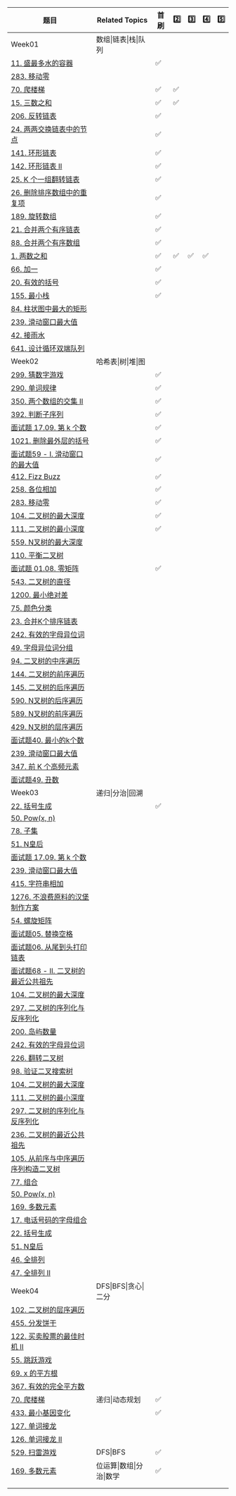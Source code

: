 | 题目                                                         | Related Topics           | 首刷 | :two: | :three: | :four: | :five: |
| ------------------------------------------------------------ | ------------------------ | ---- | ----- | ------- | ------ | ------ |
| Week01                                                       | 数组\|链表\|栈\|队列     |      |       |         |        |        |
| [11. 盛最多水的容器](https://leetcode-cn.com/problems/container-with-most-water/) |                          | ✅    |       |         |        |        |
| [283. 移动零](https://leetcode-cn.com/problems/move-zeroes/) |                          |      |       |         |        |        |
| [70. 爬楼梯](https://leetcode-cn.com/problems/climbing-stairs/) |                          | ✅    | ✅     |         |        |        |
| [15. 三数之和](https://leetcode-cn.com/problems/3sum/)       |                          | ✅    | ✅     |         |        |        |
| [206. 反转链表](https://leetcode-cn.com/problems/reverse-linked-list/) |                          | ✅    |       |         |        |        |
| [24. 两两交换链表中的节点](https://leetcode-cn.com/problems/swap-nodes-in-pairs/) |                          | ✅    |       |         |        |        |
| [141. 环形链表](https://leetcode-cn.com/problems/linked-list-cycle/) |                          | ✅    |       |         |        |        |
| [142. 环形链表 II](https://leetcode-cn.com/problems/linked-list-cycle-ii/) |                          | ✅    |       |         |        |        |
| [25. K 个一组翻转链表](https://leetcode-cn.com/problems/reverse-nodes-in-k-group/) |                          | ✅    |       |         |        |        |
| [26. 删除排序数组中的重复项](https://leetcode-cn.com/problems/remove-duplicates-from-sorted-array/) |                          | ✅    |       |         |        |        |
| [189. 旋转数组](https://leetcode-cn.com/problems/rotate-array/) |                          | ✅    |       |         |        |        |
| [21. 合并两个有序链表](https://leetcode-cn.com/problems/merge-two-sorted-lists/) |                          | ✅    |       |         |        |        |
| [88. 合并两个有序数组](https://leetcode-cn.com/problems/merge-sorted-array/) |                          | ✅    |       |         |        |        |
| [1. 两数之和](https://leetcode-cn.com/problems/two-sum/)     |                          | ✅    | ✅     | ✅       | ✅      |        |
| [66. 加一](https://leetcode-cn.com/problems/plus-one/)       |                          | ✅    |       |         |        |        |
| [20. 有效的括号](https://leetcode-cn.com/problems/valid-parentheses/) |                          | ✅    |       |         |        |        |
| [155. 最小栈](https://leetcode-cn.com/problems/min-stack/)   |                          | ✅    |       |         |        |        |
| [84. 柱状图中最大的矩形](https://leetcode-cn.com/problems/largest-rectangle-in-histogram/) |                          |      |       |         |        |        |
| [239. 滑动窗口最大值](https://leetcode-cn.com/problems/sliding-window-maximum/) |                          |      |       |         |        |        |
| [42. 接雨水](https://leetcode-cn.com/problems/trapping-rain-water/) |                          |      |       |         |        |        |
| [641. 设计循环双端队列](https://leetcode-cn.com/problems/design-circular-deque/) |                          |      |       |         |        |        |
| Week02                                                       | 哈希表\|树\|堆\|图       |      |       |         |        |        |
| [299. 猜数字游戏](https://leetcode-cn.com/problems/bulls-and-cows/) |                          | ✅    |       |         |        |        |
| [290. 单词规律](https://leetcode-cn.com/problems/word-pattern/) |                          | ✅    |       |         |        |        |
| [350. 两个数组的交集 II](https://leetcode-cn.com/problems/intersection-of-two-arrays-ii/) |                          | ✅    |       |         |        |        |
| [392. 判断子序列](https://leetcode-cn.com/problems/is-subsequence/) |                          | ✅    |       |         |        |        |
| [面试题 17.09. 第 k 个数](https://leetcode-cn.com/problems/get-kth-magic-number-lcci/) |                          | ✅    |       |         |        |        |
| [1021. 删除最外层的括号](https://leetcode-cn.com/problems/remove-outermost-parentheses/) |                          | ✅    |       |         |        |        |
| [面试题59 - I. 滑动窗口的最大值](https://leetcode-cn.com/problems/hua-dong-chuang-kou-de-zui-da-zhi-lcof/) |                          | ✅    |       |         |        |        |
| [412. Fizz Buzz](https://leetcode-cn.com/problems/fizz-buzz/) |                          | ✅    |       |         |        |        |
| [258. 各位相加](https://leetcode-cn.com/problems/add-digits/) |                          | ✅    |       |         |        |        |
| [283. 移动零](https://leetcode-cn.com/problems/move-zeroes/) |                          | ✅    |       |         |        |        |
| [104. 二叉树的最大深度](https://leetcode-cn.com/problems/maximum-depth-of-binary-tree/) |                          | ✅    |       |         |        |        |
| [111. 二叉树的最小深度](https://leetcode-cn.com/problems/minimum-depth-of-binary-tree/) |                          | ✅    |       |         |        |        |
| [559. N叉树的最大深度](https://leetcode-cn.com/problems/maximum-depth-of-n-ary-tree/) |                          |      |       |         |        |        |
| [110. 平衡二叉树](https://leetcode-cn.com/problems/balanced-binary-tree/) |                          |      |       |         |        |        |
| [面试题 01.08. 零矩阵](https://leetcode-cn.com/problems/zero-matrix-lcci/) |                          | ✅    |       |         |        |        |
| [543. 二叉树的直径](https://leetcode-cn.com/problems/diameter-of-binary-tree/) |                          |      |       |         |        |        |
| [1200. 最小绝对差](https://leetcode-cn.com/problems/minimum-absolute-difference/) |                          |      |       |         |        |        |
| [75. 颜色分类](https://leetcode-cn.com/problems/sort-colors/) |                          |      |       |         |        |        |
| [23. 合并K个排序链表](https://leetcode-cn.com/problems/merge-k-sorted-lists/) |                          |      |       |         |        |        |
| [242. 有效的字母异位词](https://leetcode-cn.com/problems/valid-anagram/) |                          |      |       |         |        |        |
| [49. 字母异位词分组](https://leetcode-cn.com/problems/group-anagrams/) |                          |      |       |         |        |        |
| [94. 二叉树的中序遍历](https://leetcode-cn.com/problems/binary-tree-inorder-traversal/) |                          |      |       |         |        |        |
| [144. 二叉树的前序遍历](https://leetcode-cn.com/problems/binary-tree-preorder-traversal/) |                          |      |       |         |        |        |
| [145. 二叉树的后序遍历](https://leetcode-cn.com/problems/binary-tree-postorder-traversal/) |                          |      |       |         |        |        |
| [590. N叉树的后序遍历](https://leetcode-cn.com/problems/n-ary-tree-postorder-traversal/) |                          |      |       |         |        |        |
| [589. N叉树的前序遍历](https://leetcode-cn.com/problems/n-ary-tree-preorder-traversal/) |                          |      |       |         |        |        |
| [429. N叉树的层序遍历](https://leetcode-cn.com/problems/n-ary-tree-level-order-traversal/) |                          |      |       |         |        |        |
| [面试题40. 最小的k个数](https://leetcode-cn.com/problems/zui-xiao-de-kge-shu-lcof/) |                          |      |       |         |        |        |
| [239. 滑动窗口最大值](https://leetcode-cn.com/problems/sliding-window-maximum/) |                          |      |       |         |        |        |
| [347. 前 K 个高频元素](https://leetcode-cn.com/problems/top-k-frequent-elements/) |                          |      |       |         |        |        |
| [面试题49. 丑数](https://leetcode-cn.com/problems/chou-shu-lcof/) |                          |      |       |         |        |        |
| Week03                                                       | 递归\|分治\|回溯         |      |       |         |        |        |
| [22. 括号生成](https://leetcode-cn.com/problems/generate-parentheses/) |                          | ✅    |       |         |        |        |
| [50. Pow(x, n)](https://leetcode-cn.com/problems/powx-n/)    |                          |      |       |         |        |        |
| [78. 子集](https://leetcode-cn.com/problems/subsets/)        |                          |      |       |         |        |        |
| [51. N皇后](https://leetcode-cn.com/problems/n-queens/)      |                          |      |       |         |        |        |
| [面试题 17.09. 第 k 个数](https://leetcode-cn.com/problems/get-kth-magic-number-lcci/) |                          |      |       |         |        |        |
| [239. 滑动窗口最大值](https://leetcode-cn.com/problems/sliding-window-maximum/) |                          |      |       |         |        |        |
| [415. 字符串相加](https://leetcode-cn.com/problems/add-strings/) |                          |      |       |         |        |        |
| [1276. 不浪费原料的汉堡制作方案](https://leetcode-cn.com/problems/number-of-burgers-with-no-waste-of-ingredients/) |                          |      |       |         |        |        |
| [54. 螺旋矩阵](https://leetcode-cn.com/problems/spiral-matrix/) |                          |      |       |         |        |        |
| [面试题05. 替换空格](https://leetcode-cn.com/problems/ti-huan-kong-ge-lcof/) |                          |      |       |         |        |        |
| [面试题06. 从尾到头打印链表](https://leetcode-cn.com/problems/cong-wei-dao-tou-da-yin-lian-biao-lcof/) |                          |      |       |         |        |        |
| [面试题68 - II. 二叉树的最近公共祖先](https://leetcode-cn.com/problems/er-cha-shu-de-zui-jin-gong-gong-zu-xian-lcof/) |                          |      |       |         |        |        |
| [104. 二叉树的最大深度](https://leetcode-cn.com/problems/maximum-depth-of-binary-tree/) |                          |      |       |         |        |        |
| [297. 二叉树的序列化与反序列化](https://leetcode-cn.com/problems/serialize-and-deserialize-binary-tree/) |                          |      |       |         |        |        |
| [200. 岛屿数量](https://leetcode-cn.com/problems/number-of-islands/) |                          |      |       |         |        |        |
| [242. 有效的字母异位词](https://leetcode-cn.com/problems/valid-anagram/) |                          |      |       |         |        |        |
| [226. 翻转二叉树](https://leetcode-cn.com/problems/invert-binary-tree/) |                          |      |       |         |        |        |
| [98. 验证二叉搜索树](https://leetcode-cn.com/problems/validate-binary-search-tree/) |                          |      |       |         |        |        |
| [104. 二叉树的最大深度](https://leetcode-cn.com/problems/maximum-depth-of-binary-tree/) |                          |      |       |         |        |        |
| [111. 二叉树的最小深度](https://leetcode-cn.com/problems/minimum-depth-of-binary-tree/) |                          |      |       |         |        |        |
| [297. 二叉树的序列化与反序列化](https://leetcode-cn.com/problems/serialize-and-deserialize-binary-tree/) |                          |      |       |         |        |        |
| [236. 二叉树的最近公共祖先](https://leetcode-cn.com/problems/lowest-common-ancestor-of-a-binary-tree/) |                          |      |       |         |        |        |
| [105. 从前序与中序遍历序列构造二叉树](https://leetcode-cn.com/problems/construct-binary-tree-from-preorder-and-inorder-traversal/) |                          |      |       |         |        |        |
| [77. 组合](https://leetcode-cn.com/problems/combinations/)   |                          |      |       |         |        |        |
| [50. Pow(x, n)](https://leetcode-cn.com/problems/powx-n/)    |                          |      |       |         |        |        |
| [169. 多数元素](https://leetcode-cn.com/problems/majority-element/) |                          |      |       |         |        |        |
| [17. 电话号码的字母组合](https://leetcode-cn.com/problems/letter-combinations-of-a-phone-number/) |                          |      |       |         |        |        |
| [22. 括号生成](https://leetcode-cn.com/problems/generate-parentheses/) |                          |      |       |         |        |        |
| [51. N皇后](https://leetcode-cn.com/problems/n-queens/)      |                          |      |       |         |        |        |
| [46. 全排列](https://leetcode-cn.com/problems/permutations/) |                          |      |       |         |        |        |
| [47. 全排列 II](https://leetcode-cn.com/problems/permutations-ii/) |                          |      |       |         |        |        |
| Week04                                                       | DFS\|BFS\|贪心\|二分     |      |       |         |        |        |
| [102. 二叉树的层序遍历](https://leetcode-cn.com/problems/binary-tree-level-order-traversal/) |                          |      |       |         |        |        |
| [455. 分发饼干](https://leetcode-cn.com/problems/assign-cookies/) |                          |      |       |         |        |        |
| [122. 买卖股票的最佳时机 II](https://leetcode-cn.com/problems/best-time-to-buy-and-sell-stock-ii/) |                          |      |       |         |        |        |
| [55. 跳跃游戏](https://leetcode-cn.com/problems/jump-game/)  |                          |      |       |         |        |        |
| [69. x 的平方根](https://leetcode-cn.com/problems/sqrtx/)    |                          |      |       |         |        |        |
| [367. 有效的完全平方数](https://leetcode-cn.com/problems/valid-perfect-square/) |                          |      |       |         |        |        |
| [70. 爬楼梯](https://leetcode-cn.com/problems/climbing-stairs/) | 递归\|动态规划           | ✅    |       |         |        |        |
| [433. 最小基因变化](https://leetcode-cn.com/problems/minimum-genetic-mutation/) |                          | ✅    |       |         |        |        |
| [127. 单词接龙](https://leetcode-cn.com/problems/word-ladder/) |                          |      |       |         |        |        |
| [126. 单词接龙 II](https://leetcode-cn.com/problems/word-ladder-ii/) |                          |      |       |         |        |        |
| [529. 扫雷游戏](https://leetcode-cn.com/problems/minesweeper/) | DFS\|BFS                 | ✅    |       |         |        |        |
| [169. 多数元素](https://leetcode-cn.com/problems/majority-element/) | 位运算\|数组\|分治\|数学 | ✅    |       |         |        |        |
|                                                              |                          |      |       |         |        |        |
|                                                              |                          |      |       |         |        |        |

